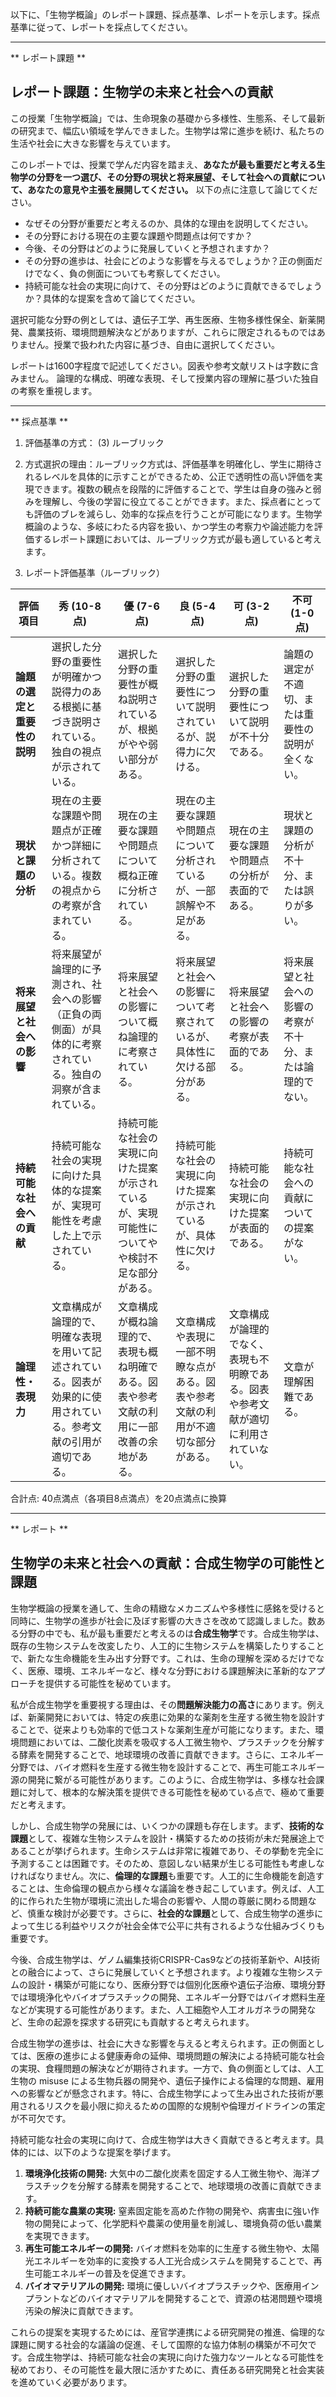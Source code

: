 以下に、「生物学概論」のレポート課題、採点基準、レポートを示します。採点基準に従って、レポートを採点してください。

---------------------------------------
** レポート課題 **

## レポート課題：生物学の未来と社会への貢献

この授業「生物学概論」では、生命現象の基礎から多様性、生態系、そして最新の研究まで、幅広い領域を学んできました。生物学は常に進歩を続け、私たちの生活や社会に大きな影響を与えています。

このレポートでは、授業で学んだ内容を踏まえ、**あなたが最も重要だと考える生物学の分野を一つ選び、その分野の現状と将来展望、そして社会への貢献について、あなたの意見や主張を展開してください。**  以下の点に注意して論じてください。

* なぜその分野が重要だと考えるのか、具体的な理由を説明してください。
* その分野における現在の主要な課題や問題点は何ですか？
* 今後、その分野はどのように発展していくと予想されますか？
* その分野の進歩は、社会にどのような影響を与えるでしょうか？正の側面だけでなく、負の側面についても考察してください。
*  持続可能な社会の実現に向けて、その分野はどのように貢献できるでしょうか？具体的な提案を含めて論じてください。


選択可能な分野の例としては、遺伝子工学、再生医療、生物多様性保全、新薬開発、農業技術、環境問題解決などがありますが、これらに限定されるものではありません。授業で扱われた内容に基づき、自由に選択してください。

レポートは1600字程度で記述してください。図表や参考文献リストは字数に含みません。  論理的な構成、明確な表現、そして授業内容の理解に基づいた独自の考察を重視します。


---------------------------------------
** 採点基準 **

1. 評価基準の方式： (3) ルーブリック

2. 方式選択の理由：ルーブリック方式は、評価基準を明確化し、学生に期待されるレベルを具体的に示すことができるため、公正で透明性の高い評価を実現できます。複数の観点を段階的に評価することで、学生は自身の強みと弱みを理解し、今後の学習に役立てることができます。また、採点者にとっても評価のブレを減らし、効率的な採点を行うことが可能になります。生物学概論のような、多岐にわたる内容を扱い、かつ学生の考察力や論述能力を評価するレポート課題においては、ルーブリック方式が最も適していると考えます。

3. レポート評価基準（ルーブリック）

| 評価項目 | 秀 (10-8点) | 優 (7-6点) | 良 (5-4点) | 可 (3-2点) | 不可 (1-0点) |
|---|---|---|---|---|---|
| **論題の選定と重要性の説明** |  選択した分野の重要性が明確かつ説得力のある根拠に基づき説明されている。独自の視点が示されている。 | 選択した分野の重要性が概ね説明されているが、根拠がやや弱い部分がある。 | 選択した分野の重要性について説明されているが、説得力に欠ける。 | 選択した分野の重要性について説明が不十分である。 | 論題の選定が不適切、または重要性の説明が全くない。 |
| **現状と課題の分析** | 現在の主要な課題や問題点が正確かつ詳細に分析されている。複数の視点からの考察が含まれている。 | 現在の主要な課題や問題点について概ね正確に分析されている。 | 現在の主要な課題や問題点について分析されているが、一部誤解や不足がある。 | 現在の主要な課題や問題点の分析が表面的である。 | 現状と課題の分析が不十分、または誤りが多い。 |
| **将来展望と社会への影響** | 将来展望が論理的に予測され、社会への影響（正負の両側面）が具体的に考察されている。独自の洞察が含まれている。 | 将来展望と社会への影響について概ね論理的に考察されている。 | 将来展望と社会への影響について考察されているが、具体性に欠ける部分がある。 | 将来展望と社会への影響の考察が表面的である。 | 将来展望と社会への影響の考察が不十分、または論理的でない。 |
| **持続可能な社会への貢献** | 持続可能な社会の実現に向けた具体的な提案が、実現可能性を考慮した上で示されている。 | 持続可能な社会の実現に向けた提案が示されているが、実現可能性についてやや検討不足な部分がある。 | 持続可能な社会の実現に向けた提案が示されているが、具体性に欠ける。 | 持続可能な社会の実現に向けた提案が表面的である。 | 持続可能な社会への貢献についての提案がない。 |
| **論理性・表現力** | 文章構成が論理的で、明確な表現を用いて記述されている。図表が効果的に使用されている。参考文献の引用が適切である。 | 文章構成が概ね論理的で、表現も概ね明確である。図表や参考文献の利用に一部改善の余地がある。 | 文章構成や表現に一部不明瞭な点がある。図表や参考文献の利用が不適切な部分がある。 | 文章構成が論理的でなく、表現も不明瞭である。図表や参考文献が適切に利用されていない。 | 文章が理解困難である。 |


合計点: 40点満点（各項目8点満点）を20点満点に換算


---------------------------------------
** レポート **
## 生物学の未来と社会への貢献：合成生物学の可能性と課題

生物学概論の授業を通して、生命の精緻なメカニズムや多様性に感銘を受けると同時に、生物学の進歩が社会に及ぼす影響の大きさを改めて認識しました。数ある分野の中でも、私が最も重要だと考えるのは**合成生物学**です。合成生物学は、既存の生物システムを改変したり、人工的に生物システムを構築したりすることで、新たな生命機能を生み出す分野です。これは、生命の理解を深めるだけでなく、医療、環境、エネルギーなど、様々な分野における課題解決に革新的なアプローチを提供する可能性を秘めています。

私が合成生物学を重要視する理由は、その**問題解決能力の高さ**にあります。例えば、新薬開発においては、特定の疾患に効果的な薬剤を生産する微生物を設計することで、従来よりも効率的で低コストな薬剤生産が可能になります。また、環境問題においては、二酸化炭素を吸収する人工微生物や、プラスチックを分解する酵素を開発することで、地球環境の改善に貢献できます。さらに、エネルギー分野では、バイオ燃料を生産する微生物を設計することで、再生可能エネルギー源の開発に繋がる可能性があります。このように、合成生物学は、多様な社会課題に対して、根本的な解決策を提供できる可能性を秘めている点で、極めて重要だと考えます。

しかし、合成生物学の発展には、いくつかの課題も存在します。まず、**技術的な課題**として、複雑な生物システムを設計・構築するための技術が未だ発展途上であることが挙げられます。生命システムは非常に複雑であり、その挙動を完全に予測することは困難です。そのため、意図しない結果が生じる可能性も考慮しなければなりません。次に、**倫理的な課題**も重要です。人工的に生命機能を創造することは、生命倫理の観点から様々な議論を巻き起こしています。例えば、人工的に作られた生物が環境に流出した場合の影響や、人間の尊厳に関わる問題など、慎重な検討が必要です。さらに、**社会的な課題**として、合成生物学の進歩によって生じる利益やリスクが社会全体で公平に共有されるような仕組みづくりも重要です。

今後、合成生物学は、ゲノム編集技術CRISPR-Cas9などの技術革新や、AI技術との融合によって、さらに発展していくと予想されます。より複雑な生物システムの設計・構築が可能になり、医療分野では個別化医療や遺伝子治療、環境分野では環境浄化やバイオプラスチックの開発、エネルギー分野ではバイオ燃料生産などが実現する可能性があります。また、人工細胞や人工オルガネラの開発など、生命の起源を探求する研究にも貢献すると考えられます。

合成生物学の進歩は、社会に大きな影響を与えると考えられます。正の側面としては、医療の進歩による健康寿命の延伸、環境問題の解決による持続可能な社会の実現、食糧問題の解決などが期待されます。一方で、負の側面としては、人工生物の misuse による生物兵器の開発や、遺伝子操作による倫理的な問題、雇用への影響などが懸念されます。特に、合成生物学によって生み出された技術が悪用されるリスクを最小限に抑えるための国際的な規制や倫理ガイドラインの策定が不可欠です。

持続可能な社会の実現に向けて、合成生物学は大きく貢献できると考えます。具体的には、以下のような提案を挙げます。

1. **環境浄化技術の開発:**  大気中の二酸化炭素を固定する人工微生物や、海洋プラスチックを分解する酵素を開発することで、地球環境の改善に貢献できます。
2. **持続可能な農業の実現:** 窒素固定能を高めた作物の開発や、病害虫に強い作物の開発によって、化学肥料や農薬の使用量を削減し、環境負荷の低い農業を実現できます。
3. **再生可能エネルギーの開発:** バイオ燃料を効率的に生産する微生物や、太陽光エネルギーを効率的に変換する人工光合成システムを開発することで、再生可能エネルギーの普及を促進できます。
4. **バイオマテリアルの開発:** 環境に優しいバイオプラスチックや、医療用インプラントなどのバイオマテリアルを開発することで、資源の枯渇問題や環境汚染の解決に貢献できます。

これらの提案を実現するためには、産官学連携による研究開発の推進、倫理的な課題に関する社会的な議論の促進、そして国際的な協力体制の構築が不可欠です。合成生物学は、持続可能な社会の実現に向けた強力なツールとなる可能性を秘めており、その可能性を最大限に活かすために、責任ある研究開発と社会実装を進めていく必要があります。




